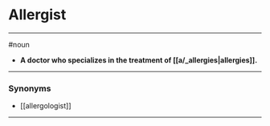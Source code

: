 # Allergist
---
#noun
- **A doctor who specializes in the treatment of [[a/_allergies|allergies]].**
---
### Synonyms
- [[allergologist]]
---

